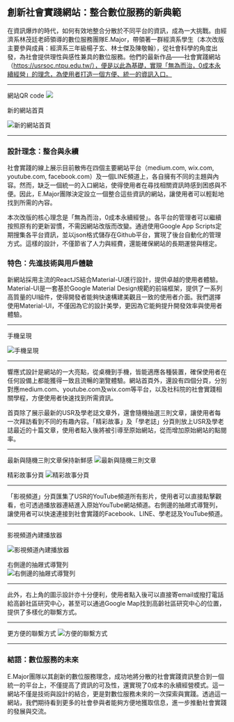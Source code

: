 ## 創新社會實踐網站：整合數位服務的新典範

在資訊爆炸的時代，如何有效地整合分散於不同平台的資訊，成為一大挑戰。由經濟系林茂廷老師領導的數位服務團隊E.Major，帶領著一群經濟系學生（本次改版主要參與成員：經濟系三年級楊子玄、林士傑及陳敬翰），從社會科學的角度出發，為社會提供理性與感性兼具的數位服務。他們的最新作品——社會實踐網站 （https://usrsoc.ntpu.edu.tw/），便是以此為基礎，實現「無為而治，0成本永續經營」的理念，為使用者打造一個方便、統一的資訊入口。

*** 
網站QR code
![](../img/2024-06-19-05-56-24.png)

新的網站首頁

![新的網站首頁](../img/2024-06-14-15-25-30.png)

*** 

### 設計理念：整合與永續

社會實踐的線上展示目前散佈在四個主要網站平台（medium.com, wix.com, youtube.com, facebook.com）及一個LINE頻道上，各自擁有不同的主題與內容。然而，缺乏一個統一的入口網站，使得使用者在尋找相關資訊時感到困惑與不便。因此，E.Major團隊決定設立一個整合這些資訊的網站，讓使用者可以輕鬆地找到所需的內容。

本次改版的核心理念是「無為而治，0成本永續經營」。各平台的管理者可以繼續按照原有的更新習慣，不需因網站改版而改變。通過使用Google App Scripts定期搜集各平台資訊，並以json格式儲存在Github平台，實現了後台自動化的管理方式。這樣的設計，不僅節省了人力與經費，還能確保網站的長期運營與穩定。

### 特色：先進技術與用戶體驗

新網站採用主流的ReactJS結合Material-UI進行設計，提供卓越的使用者體驗。Material-UI是一套基於Google Material Design規範的前端框架，提供了一系列高質量的UI組件，使得開發者能夠快速構建美觀且一致的使用者介面。我們選擇使用Material-UI，不僅因為它的設計美學，更因為它能夠提升開發效率與使用者體驗。

***
手機呈現

![手機呈現](../img/2024-06-14-15-26-53.png)
*** 

響應式設計是網站的一大亮點，從桌機到手機，皆能適應各種裝置，確保使用者在任何設備上都能獲得一致且流暢的瀏覽體驗。網站首頁外，還設有四個分頁，分別對應medium.com、youtube.com及wix.com等平台，以及社科院的社會實踐相關學程，方便使用者快速找到所需資訊。

首頁除了展示最新的USR及學老誌文章外，還會隨機抽選三則文章，讓使用者每一次拜訪看到不同的有趣內容。「精彩故事」及「學老誌」分頁則放上USR及學老誌最近的十篇文章，使用者點入後將被引導至原始網站，從而增加原始網站的點閱率。

*** 
最新與隨機三則文章保持新鮮感
![最新與隨機三則文章](../img/2024-06-14-15-28-03.png)

精彩故事分頁
![精彩故事分頁](../img/2024-06-14-15-29-46.png)

*** 

「影視頻道」分頁匯集了USR的YouTube頻道所有影片，使用者可以直接點擊觀看，也可透過播放器連結進入原始YouTube網站頻道。右側邊的抽屜式導覽列，讓使用者可以快速連接到社會實踐的Facebook、LINE、學老誌及YouTube頻道。

***
影視頻道內建播放器 

![影視頻道內建播放器](../img/2024-06-14-15-32-00.png)

右側邊的抽屜式導覽列  
![右側邊的抽屜式導覽列](../img/2024-06-14-15-37-16.png)

***  

此外，右上角的圖示設計亦十分便利，使用者點入後可以直接寄email或撥打電話給高齡社區研究中心，甚至可以通過Google Map找到高齡社區研究中心的位置，提供了多樣化的聯繫方式。

***
更方便的聯繫方式
![方便的聯繫方式](../img/2024-06-14-15-32-38.png)

***

### 結語：數位服務的未來

E.Major團隊以其創新的數位服務理念，成功地將分散的社會實踐資訊整合到一個統一的平台上，不僅提高了資訊的可及性，還實現了0成本的永續經營模式。這一網站不僅是技術與設計的結合，更是對數位服務未來的一次探索與實踐。透過這一網站，我們期待看到更多的社會參與者能夠方便地獲取信息，進一步推動社會實踐的發展與交流。